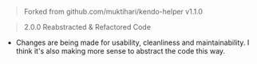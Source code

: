 > Forked from github.com/muktihari/kendo-helper v1.1.0

> 2.0.0 Reabstracted & Refactored Code
- Changes are being made for usability, cleanliness and maintainability. I think it's also making more sense to abstract the code this way.